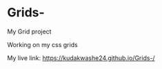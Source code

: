 # Grids-
My Grid project

Working on my css grids

My live link: https://kudakwashe24.github.io/Grids-/

